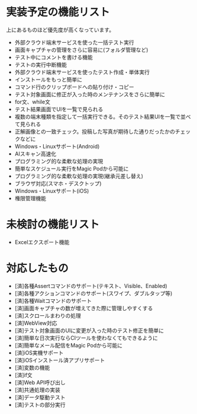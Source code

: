 # 実装予定の機能リスト

上にあるものほど優先度が高くなっています。

- 外部クラウド端末サービスを使った一括テスト実行
- 画面キャプチャの管理をさらに容易に(フォルダ管理など)
- テスト中にコメントを書ける機能
- テストの実行中断機能
- 外部クラウド端末サービスを使ったテスト作成・単体実行
- インストールをもっと簡単に
- コマンド行のクリップボードへの貼り付け・コピー
- テスト対象画面に修正が入った時のメンテナンスをさらに簡単に
- for文、while文
- テスト結果画面でUIを一覧で見られる
- 複数の端末種類を指定して一括実行できる。そのテスト結果UIを一覧で並べて見られる
- 正解画像との一致チェック。投稿した写真が期待した通りだったかのチェックなどに
- Windows・Linuxサポート(Android)
- AIスキャン高速化
- プログラミング的な柔軟な処理の実現
- 簡単なスケジュール実行をMagic Podから可能に
- プログラミング的な柔軟な処理の実現(継承元差し替え)
- ブラウザ対応(スマホ・デスクトップ)
- Windows・Linuxサポート(iOS)
- 権限管理機能

# 未検討の機能リスト

- Excelエクスポート機能

# 対応したもの

- [済]各種Assertコマンドのサポート(テキスト、Visible、Enabled)
- [済]各種アクションコマンドのサポート(スワイプ、ダブルタップ等)
- [済]各種Waitコマンドのサポート
- [済]画面キャプチャの数が増えてきた際に管理しやすくする
- [済]スクロールまわりの処理
- [済]WebView対応
- [済]テスト対象画面のUIに変更が入った時のテスト修正を簡単に
- [済]簡単な日次実行ならCIツールを使わなくてもできるように
- [済]簡単なメール配信をMagic Podから可能に
- [済]iOS実機サポート
- [済]iOSインストール済アプリサポート
- [済]変数の機能
- [済]if文
- [済]Web API呼び出し
- [済]共通処理の実装
- [済]データ駆動テスト
- [済]テストの部分実行
